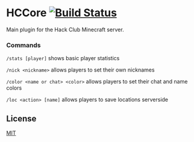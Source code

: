 # HCCore [![Build Status](https://travis-ci.com/hackclub/HCCore.svg?branch=master)](https://travis-ci.com/hackclub/HCCore)

Main plugin for the Hack Club Minecraft server.

### Commands

`/stats [player]` shows basic player statistics

`/nick <nickname>` allows players to set their own nicknames

`/color <name or chat> <color>` allows players to set their chat and name colors

`/loc <action> [name]` allows players to save locations serverside




## License

[MIT](LICENSE.txt)
